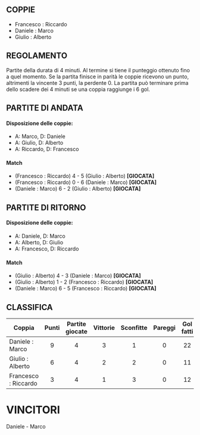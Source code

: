 
## COPPIE

 - Francesco : Riccardo
 - Daniele : Marco
 - Giulio : Alberto
 
 
## REGOLAMENTO
Partite della durata di 4 minuti. Al termine si tiene il punteggio ottenuto fino a quel momento.
Se la partita finisce in parità le coppie ricevono un punto, altrimenti la vincente 3 punti, la perdente 0.
La partita può terminare prima dello scadere dei 4 minuti se una coppia raggiunge i 6 gol.
 
## PARTITE DI ANDATA

#### Disposizione delle coppie:
 - A: Marco, D: Daniele
 - A: Giulio, D: Alberto
 - A: Riccardo, D: Francesco
 
#### Match
  
 - (Francesco : Riccardo) 4 - 5 (Giulio : Alberto)  <strong>[GIOCATA]</strong>
 - (Francesco : Riccardo) 0 - 6 (Daniele : Marco)  <strong>[GIOCATA]</strong>
 - (Daniele : Marco) 6 - 2 (Giulio : Alberto)  <strong>[GIOCATA]</strong>


## PARTITE DI RITORNO

#### Disposizione delle coppie:
 - A: Daniele, D: Marco
 - A: Alberto, D: Giulio
 - A: Francesco, D: Riccardo
 
#### Match
 - (Giulio : Alberto) 4 - 3 (Daniele : Marco)  <strong>[GIOCATA]</strong>
 - (Giulio : Alberto) 1 - 2 (Francesco : Riccardo)  <strong>[GIOCATA]</strong>
 - (Daniele : Marco) 6 - 5 (Francesco : Riccardo)  <strong>[GIOCATA]</strong>


## CLASSIFICA

| Coppia | Punti | Partite giocate | Vittorie | Sconfitte | Pareggi | Gol fatti | Gol subiti
|--------|:-----:|:--------:|:--------:|:--------:|:--------:|:--------:|:--------:|
|Daniele : Marco | 9 | 4 | 3 | 1 | 0 | 22 | 10 |
|Giulio : Alberto | 6 | 4 | 2 | 2 | 0 | 11 | 15 |
|Francesco : Riccardo | 3 | 4 | 1 | 3 | 0 | 12 | 17 |


# VINCITORI

Daniele - Marco
